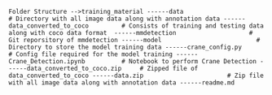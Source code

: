 ``Folder Structure
-->training_material
------data                           # Directory with all image data along with annotation data
------data_converted_to_coco         # Consists of training and testing data along with coco data format 
------mmdetection                    # Git reporsitory of mmdetection
------model                          # Directory to store the model training data
------crane_config.py                # Config file required for the model training
------Crane_Detection.ipynb          # Notebook to perform Crane Detection
------data_converted_to_coco.zip     # Zipped file of data_converted_to_coco
------data.zip                       # Zip file with all image data along with annotation data
------readme.md``
